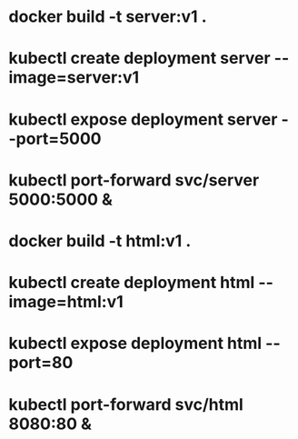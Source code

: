 # docker build -t server:v1 .
# kubectl create deployment server --image=server:v1
# kubectl expose deployment server --port=5000
# kubectl port-forward svc/server 5000:5000 &



# docker build -t html:v1 .
# kubectl create deployment html --image=html:v1
# kubectl expose deployment html --port=80
# kubectl port-forward svc/html 8080:80 &